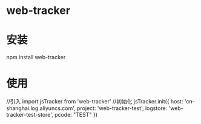 # web-tracker

# 安装
npm install web-tracker

# 使用
 //引入
import jsTracker from 'web-tracker'
//初始化
jsTracker.init({ 
      host: 'cn-shanghai.log.aliyuncs.com',
      project: 'web-tracker-test',
      logstore: 'web-tracker-test-store',
      pcode: "TEST"
  })
